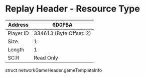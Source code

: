 
#  Replay Header - Resource Type
Address   | 6D0FBA
----------|-------------
Player ID | 334613 (Byte Offset: 2)
Size 	  | 1
Length 	  | 1
SC:R      | Read Only

struct networkGameHeader.gameTemplateInfo
